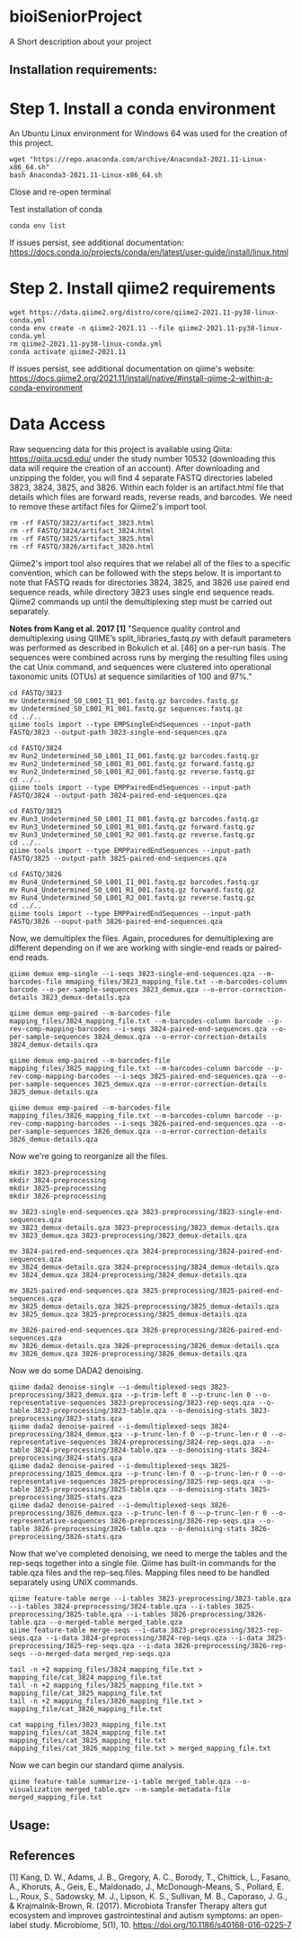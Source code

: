 # bioiSeniorProject
A Short description about your project

## Installation requirements:

# Step 1. Install a conda environment
An Ubuntu Linux environment for Windows 64 was used for the creation of this project.

```
wget "https://repo.anaconda.com/archive/Anaconda3-2021.11-Linux-x86_64.sh"
bash Anaconda3-2021.11-Linux-x86_64.sh
```

Close and re-open terminal

Test installation of conda
```
conda env list
```

If issues persist, see additional documentation: https://docs.conda.io/projects/conda/en/latest/user-guide/install/linux.html

# Step 2. Install qiime2 requirements
```
wget https://data.qiime2.org/distro/core/qiime2-2021.11-py38-linux-conda.yml
conda env create -n qiime2-2021.11 --file qiime2-2021.11-py38-linux-conda.yml
rm qiime2-2021.11-py38-linux-conda.yml
conda activate qiime2-2021.11
```

If issues persist, see additional documentation on qiime's website: https://docs.qiime2.org/2021.11/install/native/#install-qiime-2-within-a-conda-environment

# Data Access
Raw sequencing data for this project is available using Qiita: https://qiita.ucsd.edu/ under the study number 10532 (downloading this data will require the creation of an account). After downloading and unzipping the folder, you will find 4 separate FASTQ directories labeled 3823, 3824, 3825, and 3826. Within each folder is an artifact.html file that details which files are forward reads, reverse reads, and barcodes. We need to remove these artifact files for Qiime2's import tool.

```
rm -rf FASTQ/3823/artifact_3823.html
rm -rf FASTQ/3824/artifact_3824.html
rm -rf FASTQ/3825/artifact_3825.html
rm -rf FASTQ/3826/artifact_3826.html
```

Qiime2's import tool also requires that we relabel all of the files to a specific convention, which can be followed with the steps below. It is important to note that FASTQ reads for directories 3824, 3825, and 3826 use paired end sequence reads, while directory 3823 uses single end sequence reads. Qiime2 commands up until the demultiplexing step must be carried out separately.

**Notes from Kang et al. 2017 [1]**
"Sequence quality control and demultiplexing using QIIME’s split_libraries_fastq.py with default parameters was performed as described in Bokulich et al. [46] on a per-run basis. The sequences were combined across runs by merging the resulting files using the cat Unix command, and sequences were clustered into operational taxonomic units (OTUs) at sequence similarities of 100 and 97%."

```
cd FASTQ/3823
mv Undetermined_S0_L001_I1_001.fastq.gz barcodes.fastq.gz
mv Undetermined_S0_L001_R1_001.fastq.gz sequences.fastq.gz
cd ../..
qiime tools import --type EMPSingleEndSequences --input-path FASTQ/3823 --output-path 3823-single-end-sequences.qza

cd FASTQ/3824
mv Run2_Undetermined_S0_L001_I1_001.fastq.gz barcodes.fastq.gz
mv Run2_Undetermined_S0_L001_R1_001.fastq.gz forward.fastq.gz
mv Run2_Undetermined_S0_L001_R2_001.fastq.gz reverse.fastq.gz
cd ../..
qiime tools import --type EMPPairedEndSequences --input-path FASTQ/3824 --output-path 3824-paired-end-sequences.qza

cd FASTQ/3825
mv Run3_Undetermined_S0_L001_I1_001.fastq.gz barcodes.fastq.gz
mv Run3_Undetermined_S0_L001_R1_001.fastq.gz forward.fastq.gz
mv Run3_Undetermined_S0_L001_R2_001.fastq.gz reverse.fastq.gz
cd ../..
qiime tools import --type EMPPairedEndSequences --input-path FASTQ/3825 --output-path 3825-paired-end-sequences.qza

cd FASTQ/3826
mv Run4_Undetermined_S0_L001_I1_001.fastq.gz barcodes.fastq.gz
mv Run4_Undetermined_S0_L001_R1_001.fastq.gz forward.fastq.gz
mv Run4_Undetermined_S0_L001_R2_001.fastq.gz reverse.fastq.gz
cd ../..
qiime tools import --type EMPPairedEndSequences --input-path FASTQ/3826 --ouput-path 3826-paired-end-sequences.qza
```

Now, we demultiplex the files. Again, procedures for demultiplexing are different depending on if we are working with single-end reads or paired-end reads.
```
qiime demux emp-single --i-seqs 3823-single-end-sequences.qza --m-barcodes-file mmaping_files/3823_mapping_file.txt --m-barcodes-column barcode --o-per-sample-sequences 3823_demux.qza --o-error-correction-details 3823_demux-details.qza

qiime demux emp-paired --m-barcodes-file mapping_files/3824_mapping_file.txt --m-barcodes-column barcode --p-rev-comp-mapping-barcodes --i-seqs 3824-paired-end-sequences.qza --o-per-sample-sequences 3824_demux.qza --o-error-correction-details 3824_demux-details.qza

qiime demux emp-paired --m-barcodes-file mapping_files/3825_mapping_file.txt --m-barcodes-column barcode --p-rev-comp-mapping-barcodes --i-seqs 3825-paired-end-sequences.qza --o-per-sample-sequences 3825_demux.qza --o-error-correction-details 3825_demux-details.qza

qiime demux emp-paired --m-barcodes-file mapping_files/3826_mapping_file.txt --m-barcodes-column barcode --p-rev-comp-mapping-barcodes --i-seqs 3826-paired-end-sequences.qza --o-per-sample-sequences 3826_demux.qza --o-error-correction-details 3826_demux-details.qza
```

Now we're going to reorganize all the files.
```
mkdir 3823-preprocessing
mkdir 3824-preprocessing
mkdir 3825-preprocessing
mkdir 3826-preprocessing

mv 3823-single-end-sequences.qza 3823-preprocessing/3823-single-end-sequences.qza
mv 3823_demux-details.qza 3823-preprocessing/3823_demux-details.qza
mv 3823_demux.qza 3823-preprocessing/3823_demux-details.qza

mv 3824-paired-end-sequences.qza 3824-preprocessing/3824-paired-end-sequences.qza
mv 3824_demux-details.qza 3824-preprocessing/3824_demux-details.qza
mv 3824_demux.qza 3824-preprocessing/3824_demux-details.qza

mv 3825-paired-end-sequences.qza 3825-preprocessing/3825-paired-end-sequences.qza
mv 3825_demux-details.qza 3825-preprocessing/3825_demux-details.qza
mv 3825_demux.qza 3825-preprocessing/3825_demux-details.qza

mv 3826-paired-end-sequences.qza 3826-preprocessing/3826-paired-end-sequences.qza
mv 3826_demux-details.qza 3826-preprocessing/3826_demux-details.qza
mv 3826_demux.qza 3826-preprocessing/3826_demux-details.qza
```

Now we do some DADA2 denoising.
```
qiime dada2 denoise-single --i-demultiplexed-seqs 3823-preprocessing/3823_demux.qza --p-trim-left 0 --p-trunc-len 0 --o-representative-sequences 3823-preprocessing/3823-rep-seqs.qza --o-table 3823-preprocessing/3823-table.qza --o-denoising-stats 3823-preprocessing/3823-stats.qza
qiime dada2 denoise-paired --i-demultiplexed-seqs 3824-preprocessing/3824_demux.qza --p-trunc-len-f 0 --p-trunc-len-r 0 --o-representative-sequences 3824-preprocessing/3824-rep-seqs.qza --o-table 3824-preprocessing/3824-table.qza --o-denoising-stats 3824-preprocessing/3824-stats.qza
qiime dada2 denoise-paired --i-demultiplexed-seqs 3825-preprocessing/3825_demux.qza --p-trunc-len-f 0 --p-trunc-len-r 0 --o-representative-sequences 3825-preprocessing/3825-rep-seqs.qza --o-table 3825-preprocessing/3825-table.qza --o-denoising-stats 3825-preprocessing/3825-stats.qza
qiime dada2 denoise-paired --i-demultiplexed-seqs 3826-preprocessing/3826_demux.qza --p-trunc-len-f 0 --p-trunc-len-r 0 --o-representative-sequences 3826-preprocessing/3826-rep-seqs.qza --o-table 3826-preprocessing/3826-table.qza --o-denoising-stats 3826-preprocessing/3826-stats.qza
```

Now that we've completed denoising, we need to merge the tables and the rep-seqs together into a single file. Qiime has built-in commands for the table.qza files and the rep-seq.files. Mapping files need to be handled separately using UNIX commands.
```
qiime feature-table merge --i-tables 3823-preprocessing/3823-table.qza --i-tables 3824-preprocessing/3824-table.qza --i-tables 3825-preprocessing/3825-table.qza --i-tables 3826-preprocessing/3826-table.qza --o-merged-table merged_table.qza
qiime feature-table merge-seqs --i-data 3823-preprocessing/3823-rep-seqs.qza --i-data 3824-preprocessing/3824-rep-seqs.qza --i-data 3825-preprocessing/3825-rep-seqs.qza --i-data 3826-preprocessing/3826-rep-seqs --o-merged-data merged_rep-seqs.qza

tail -n +2 mapping_files/3824_mapping_file.txt > mapping_file/cat_3824_mapping_file.txt
tail -n +2 mapping_files/3825_mapping_file.txt > mapping_file/cat_3825_mapping_file.txt
tail -n +2 mapping_files/3826_mapping_file.txt > mapping_file/cat_3826_mapping_file.txt

cat mapping_files/3823_mapping_file.txt mapping_files/cat_3824_mapping_file.txt mapping_files/cat_3825_mapping_file.txt mapping_files/cat_3826_mapping_file.txt > merged_mapping_file.txt
```

Now we can begin our standard qiime analysis.
```
qiime feature-table summarize--i-table merged_table.qza --o-visualization merged_table.qzv --m-sample-metadata-file merged_mapping_file.txt
```

## Usage:

## References
[1] Kang, D. W., Adams, J. B., Gregory, A. C., Borody, T., Chittick, L., Fasano, A., Khoruts, A., Geis, E., 
Maldonado, J., McDonough-Means, S., Pollard, E. L., Roux, S., Sadowsky, M. J., Lipson, K. S., Sullivan, M. B., Caporaso, J. G., & Krajmalnik-Brown, R. (2017). Microbiota Transfer Therapy alters gut ecosystem and improves gastrointestinal and autism symptoms: an open-label study. Microbiome, 5(1), 10. https://doi.org/10.1186/s40168-016-0225-7



